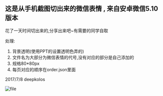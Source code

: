 
## 这是从手机截图切出来的微信表情 , 来自安卓微信5.10版本

花了一天时间切出来的,分享出来吧~有需要的同学自取

处理:
1. 背景透明(使用PPT的设置透明色弄的)
2. 文件名为大部分为微信表情的代号,没有对应的部分是自己添加的
3. 规格80*80px
4. 每页对应的顺序在order.json里面

2017/7/8 deepkolos

![file](https://raw.githubusercontent.com/deepkolos/wechat-emoji/master/preview.png)
